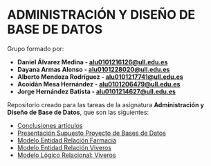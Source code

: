 # ADMINISTRACIÓN Y DISEÑO DE BASE DE DATOS

Grupo formado por:

 * **Daniel Álvarez Medina - [alu0101216126@ull.edu.es](alu0101216126@ull.edu.es)**
 * **Dayana Armas Alonso - [alu0101228020@ull.edu.es](alu0101228020@ull.edu.es)**
 * **Alberto Mendoza Rodríguez - [alu0101217741@ull.edu.es](alu0101217741@ull.edu.es)**
 * **Acoidán Mesa Hernández - [alu0101206479@ull.edu.es](alu0101206479@ull.edu.es)**
 * **Jorge Hernández Batista - [alu0101214627@ull.edu.es](alu0101214627@ull.edu.es)**

Repositorio creado para las tareas de la asignatura **Administración y Diseño de Base de Datos**, que son las siguientes:
  * [Conclusiones artículos](https://github.com/alu0101216126/ADBDD/tree/main/Conclusiones%20art%C3%ADculos)
  * [Presentación Supuesto Proyecto de Bases de Datos](https://github.com/alu0101216126/ADBDD/blob/main/Presentaci%C3%B3n%20Supuesto%20Proyecto%20de%20Bases%20de%20Datos/An%C3%A1lisis%20del%20supuesto.md)
  * [Modelo Entidad Relación Farmacia](https://github.com/alu0101216126/ADBDD/blob/main/Modelo%20de%20Entidad-Relaci%C3%B3n%20Farmacia/Modelo%20de%20Entidad-Relaci%C3%B3n%20Farmacia.png)
  * [Modelo Entidad Relación Viveros](https://github.com/alu0101216126/ADBDD/blob/main/Modelo%20de%20Entidad-Relaci%C3%B3n%20Vivero/Modelo%20de%20Entidad-Relaci%C3%B3n%20Vivero.png)
  * [Modelo Lógico Relacional: Viveros](https://github.com/alu0101216126/ADBDD/tree/main/Modelo%20L%C3%B3gico%20Relacional%20Viveros)
